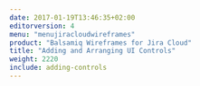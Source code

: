 ```yaml
---
date: 2017-01-19T13:46:35+02:00
editorversion: 4
menu: "menujiracloudwireframes"
product: "Balsamiq Wireframes for Jira Cloud"
title: "Adding and Arranging UI Controls"
weight: 2220
include: adding-controls
---
```

